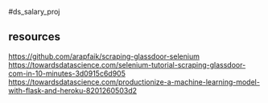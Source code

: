 #ds_salary_proj

## resources 
https://github.com/arapfaik/scraping-glassdoor-selenium
https://towardsdatascience.com/selenium-tutorial-scraping-glassdoor-com-in-10-minutes-3d0915c6d905
https://towardsdatascience.com/productionize-a-machine-learning-model-with-flask-and-heroku-8201260503d2
